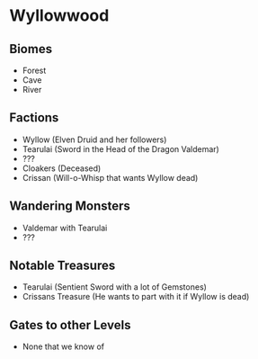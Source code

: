 # Wyllowwood
## Biomes
- Forest
- Cave
- River
  
## Factions
- Wyllow (Elven Druid and her followers)
- Tearulai (Sword in the Head of the Dragon Valdemar)
- ???
- Cloakers (Deceased)
- Crissan (Will-o-Whisp that wants Wyllow dead)

## Wandering Monsters
- Valdemar with Tearulai
- ???

## Notable Treasures
- Tearulai (Sentient Sword with a lot of Gemstones)
- Crissans Treasure (He wants to part with it if Wyllow is dead)

## Gates to other Levels
- None that we know of
